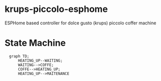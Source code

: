 # krups-piccolo-esphome
ESPHome based controller for dolce gusto (krups) piccolo coffer machine

# State Machine
```mermaid
  graph TD;
      HEATING_UP--WAITING;
      WAITING-->COFFE;
      COFFE-->HEATING_UP;
      HEATING_UP-->MAITENANCE
```